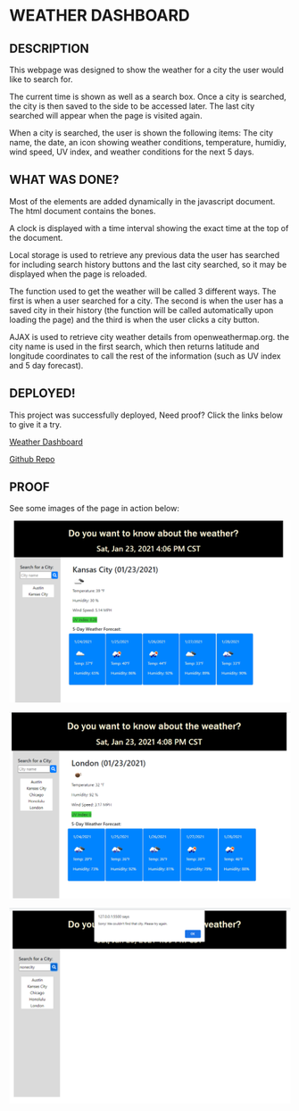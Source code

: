 # WEATHER DASHBOARD

## DESCRIPTION

This webpage was designed to show the weather for a city the user would like to search for.

The current time is shown as well as a search box. Once a city is searched, the city is then saved to the side to be accessed later. The last city searched will appear when the page is visited again.

When a city is searched, the user is shown the following items: The city name, the date, an icon showing weather conditions, temperature, humidiy, wind speed, UV index, and weather conditions for the next 5 days.

## WHAT WAS DONE?

Most of the elements are added dynamically in the javascript document. The html document contains the bones. 

A clock is displayed with a time interval showing the exact time at the top of the document. 

Local storage is used to retrieve any previous data the user has searched for including search history buttons and the last city searched, so it may be displayed when the page is reloaded.

The function used to get the weather will be called 3 different ways. The first is when a user searched for a city. The second is when the user has a saved city in their history (the function will be called automatically upon loading the page) and the third is when the user clicks a city button. 

AJAX is used to retrieve city weather details from openweathermap.org. the city name is used in the first search, which then returns latitude and longitude coordinates to call the rest of the information (such as UV index and 5 day forecast).

## DEPLOYED!

This project was successfully deployed, Need proof? Click the links below to give it a try.

[Weather Dashboard](https://cmoss703.github.io/weather-dashboard/)

[Github Repo](https://github.com/cmoss703/weather-dashboard)

## PROOF

See some images of the page in action below:

![Kansas City](images/kansas-city.png)

![London](images/london.png)

![Error](images/error.png)
